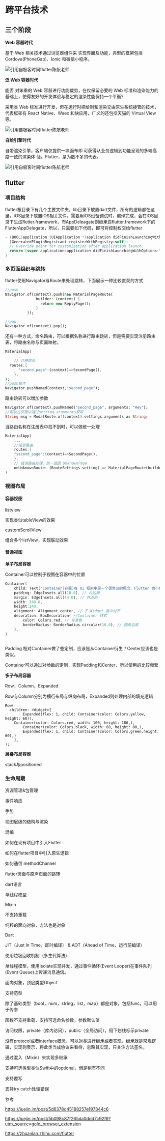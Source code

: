# 跨平台技术

## 三个阶段

**Web 容器时代**

基于 Web 相关技术通过浏览器组件来 实现界面及功能，典型的框架包括 Cordova(PhoneGap)、Ionic 和微信小程序。 

![引用自极客时间flutter陈航老师](hybrid.png)

**泛 Web 容器时代**

能否 对笨重的 Web 容器进行功能裁剪，在仅保留必要的 Web 标准和渲染能力的基础上，使得友好的开发体验与稳定的渲染性能保持一个平衡?

采用类 Web 标准进行开发，但在运行时把绘制和渲染交由原生系统接管的技术，代表框架有 React Native、Weex 和快应用，广义的还包括天猫的 Virtual View 等。 

![引用自极客时间flutter陈航老师](泛web.png)

**自绘引擎时代**

自带渲染引擎，客户端仅提供一块画布即 可获得从业务逻辑到功能呈现的多端高度一致的渲染体 验。Flutter，是为数不多的代表。

![引用自极客时间flutter陈航老师](自绘.png)



## flutter

### 项目结构

flutter根目录下有几个主要文件夹，lib目录下放置dart文件，所有的逻辑都在这里，iOS目录下放置iOS相关文件。需要用iOS设备调试时，编译完成，会在iOS目录下生成flutter.framework，而AppDeleagate则继承自flutter.framework下的FlutterAppDelegate，所以，只需要如下代码，即可将控制权交给flutter

````objective-c
- (BOOL)application:(UIApplication *)application didFinishLaunchingWithOptions:(NSDictionary *)launchOptions {
  [GeneratedPluginRegistrant registerWithRegistry:self];
  // Override point for customization after application launch.
  return [super application:application didFinishLaunchingWithOptions:launchOptions];
}
````

### 多页面组织与跳转

flutter使用Navigator与Route来处理跳转，下面展示一种比较直观的方式

````dart
//push
Navigator.of(context).push(new MaterialPageRoute(
              builder: (context) {
                return new ReplyPage();
              }
          ));

//pop
Navigator.of(context).pop();
````

还有一种方式，命名路由，可以根据名称进行路由跳转，但是需要实现注册路由表，将路由名称与页面映射。

```dart
MaterialApp(
    ...
	// 注册路由 
  routes:{
      "second_page":(context)=>SecondPage(),
    },
);
//push操作
Navigator.pushNamed(context,"second_page");
```

路由跳转可以增加参数

````dart
Navigator.of(context).pushNamed("second_page", arguments: "Hey");
//可以在页面中通过setting.arguments获取
String msg = ModalRoute.of(context).settings.arguments as String;
````

当路由名称在注册表中找不到时，可以做统一处理

````dart
MaterialApp(
	...
	//注册路由
 	routes:{
 	"second_page":(context)=>SecondPage(),
 	},
 	// 错误路由处理，统一返回 UnknownPage
 	onUnknownRoute: (RouteSettings setting) => MaterialPageRoute(builder: (context) => U
)
````

### 视图布局

#### 容器视图

listview

实现类似tableView的效果

customScrollView

组合多个listView，实现联动效果

#### 普通视图

**单子布局容器**

Container可以控制子视图在容器中的位置

```dart
Container(
	child: Text('Container(容器)在 UI 框架中是一个很常见的概念，Flutter 也不例外。'),
	padding: EdgeInsets.all(18.0), // 内边距
	margin: EdgeInsets.all(44.0), // 外边距
	width: 180.0,
	height:240,
	alignment: Alignment.center, // 子 Widget 居中对齐
	decoration: BoxDecoration( //Container 样式
		color: Colors.red, // 背景色
		borderRadius: BorderRadius.circular(10.0), // 圆角边框
	),
)
 
```

Padding 相对Container做了些定制，应该是从Container衍生？Center应该也是类似。

Container可以通过对参数的定制，实现Padding和Center，所以使用的比较频繁

**多子布局容器**

Row，Column，Expanded

Row与Column分别为横行布局与纵向布局，Expanded则处理内部的填充逻辑

````
Row(
  children: <Widget>[
		Expanded(flex: 1, child: Container(color: Colors.yellow, height: 60)), 
    Container(color: Colors.red, width: 100, height: 180,),
		Container(color: Colors.black, width: 60, height: 80,),
		Expanded(flex: 1, child: Container(color: Colors.green,height: 60),)
	], 
);
````



**层叠布局容器**

stack与positioned

### 生命周期

资源管理&包管理

事件响应

手势

视图层级的结构与渲染



混编

如何在现有项目中引入Flutter

如何在flutter项目中引入原生逻辑

如何通信 methodChannel

flutter页面与原声页面的跳转



dart语言

单线程模型

Mixin

不支持重载

纯粹的面向对象，方法也是对象





Dart

JIT（Just In Time，即时编译） & AOT（Ahead of Time，运行前编译）

使用垃圾回收机制（多生代算法）

单线程模型，使用Isolate实现并发，通过事件循环(Event Looper)在事件队列(Event Queue)上传递消息通信。

面向对象，顶层类型Object

支持范型

除了基础类型（bool，num，string，list，map）都是对象，包括func，可以用于传参

函数不支持重载，支持可选命名参数，参数默认值

访问权限，private（库内访问），public（全局访问），用下划线标示private

没有protocol或者interface概念，可以对类进行继承或者实现，继承就是常规逻辑，实现则表示，将此类当成协议来看待，忽略其实现，只关注方法签名。

通过混入（Mixin）来实现多继承

支持可选类型类似Swift中的optional，但是稍有不同

支持覆写

支持try catch处理错误















参考

https://juejin.im/post/5d6378c45188257e197344c6

https://juejin.im/post/5b098c87f265da0ddd7c92f9?utm_source=gold_browser_extension

<https://zhuanlan.zhihu.com/flutter>